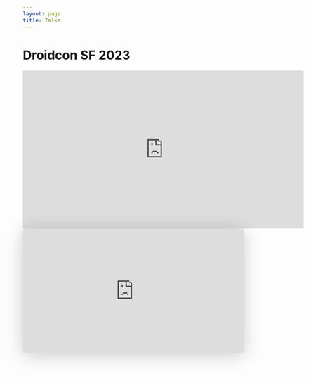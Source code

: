 ```yaml
---
layout: page
title: Talks
---
```


# Droidcon SF 2023
<iframe src="https://player.vimeo.com/video/844413776" width="640" height="360" frameborder="0" allow="autoplay; fullscreen" allowfullscreen></iframe>

<iframe class="speakerdeck-iframe" frameborder="0" src="https://speakerdeck.com/player/cfa31969053f41b0b0d2034a076f0a36" title="Navigating the Unknown: Tips for Efficiently Learning a New Codebase" allowfullscreen="true" style="border: 0px; background: padding-box padding-box rgba(0, 0, 0, 0.1); margin: 0px; padding: 0px; border-radius: 6px; box-shadow: rgba(0, 0, 0, 0.2) 0px 5px 40px; width: 100%; height: auto; aspect-ratio: 560 / 314;" data-ratio="1.78343949044586"></iframe>
